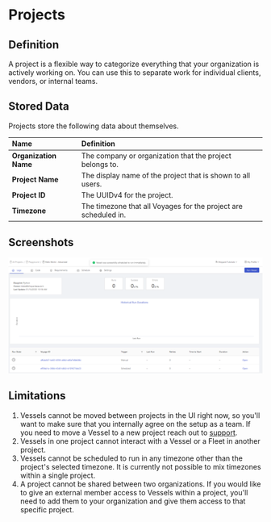 # Projects

## Definition

A project is a flexible way to categorize everything that your organization is actively working on. You can use this to separate work for individual clients, vendors, or internal teams.

## Stored Data

Projects store the following data about themselves. 

| Name | Definition |
| :--- | :--- |
| **Organization Name** | The company or organization that the project belongs to. |
| **Project Name** | The display name of the project that is shown to all users. |
| **Project ID** | The UUIDv4 for the project. |
| **Timezone** | The timezone that all Voyages for the project are scheduled in. |

## Screenshots

![](../.gitbook/assets/image%20%2815%29.png)

## Limitations

1. Vessels cannot be moved between projects in the UI right now, so you'll want to make sure that you internally agree on the setup as a team. If you need to move a Vessel to a new project reach out to [support](mailto:support@shipyardapp.com).
2. Vessels in one project cannot interact with a Vessel or a Fleet in another project.
3. Vessels cannot be scheduled to run in any timezone other than the project's selected timezone. It is currently not possible to mix timezones within a single project.
4. A project cannot be shared between two organizations. If you would like to give an external member access to Vessels within a project, you'll need to add them to your organization and give them access to that specific project.

